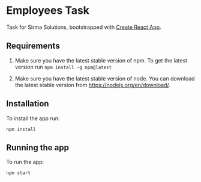 # Employees Task

Task for Sirma Solutions, bootstrapped with [Create React App](https://github.com/facebook/create-react-app).

## Requirements

1. Make sure you have the latest stable version of npm. To get the latest version run `npm install -g npm@latest`

2. Make sure you have the latest stable version of node. You can download the latest stable version from https://nodejs.org/en/download/.

## Installation

To install the app run:
```
npm install
```

## Running the app

To run the app:
```
npm start
```

